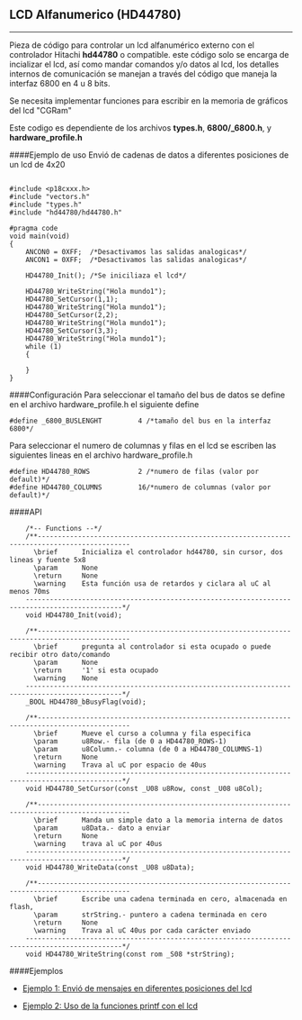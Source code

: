 LCD Alfanumerico (HD44780)
---------------------------
-----------

Pieza de código para controlar un lcd alfanumérico externo con el controlador Hitachi **hd44780** o compatible. este código solo se encarga de incializar el lcd, así como mandar comandos y/o datos al lcd, los detalles internos de comunicación se manejan a través del código que maneja la interfaz 6800 en 4 u 8 bits.

Se necesita implementar funciones para escribir en la memoria de gráficos del lcd "CGRam" 

Este codigo es dependiente de los archivos **types.h**, **6800/_6800.h**, y **hardware_profile.h** 


####Ejemplo de uso
Envió de cadenas de datos a diferentes posiciones de un lcd de 4x20
```

#include <p18cxxx.h>
#include "vectors.h"
#include "types.h"
#include "hd44780/hd44780.h"

#pragma code
void main(void)
{
    ANCON0 = 0XFF;  /*Desactivamos las salidas analogicas*/
    ANCON1 = 0XFF;  /*Desactivamos las salidas analogicas*/

    HD44780_Init(); /*Se iniciliaza el lcd*/

    HD44780_WriteString("Hola mundo1");
    HD44780_SetCursor(1,1);
    HD44780_WriteString("Hola mundo1");
    HD44780_SetCursor(2,2);
    HD44780_WriteString("Hola mundo1");
    HD44780_SetCursor(3,3);
    HD44780_WriteString("Hola mundo1");
    while (1)
    {

    }
}
```

####Configuración
Para seleccionar el tamaño del bus de datos se define en el archivo hardware_profile.h el siguiente define 
```
#define _6800_BUSLENGHT         4 /*tamaño del bus en la interfaz 6800*/
```

Para seleccionar el numero de columnas y filas en el lcd se escriben las siguientes lineas en el archivo hardware_profile.h
```
#define HD44780_ROWS			2 /*numero de filas (valor por default)*/  
#define HD44780_COLUMNS			16/*numero de columnas (valor por default)*/
```

####API 
```
	/*-- Functions --*/
    /**---------------------------------------------------------------------------------------------    
      \brief      Inicializa el controlador hd44780, sin cursor, dos lineas y fuente 5x8
      \param	  None
      \return     None
      \warning	  Esta función usa de retardos y ciclara al uC al menos 70ms
    ----------------------------------------------------------------------------------------------*/
    void HD44780_Init(void);
    
    /**---------------------------------------------------------------------------------------------    
      \brief      pregunta al controlador si esta ocupado o puede recibir otro dato/comando
      \param	  None
      \return     '1' si esta ocupado
      \warning	  None
    ----------------------------------------------------------------------------------------------*/
    _BOOL HD44780_bBusyFlag(void);
    
    /**---------------------------------------------------------------------------------------------    
      \brief      Mueve el curso a columna y fila especifica
      \param	  u8Row.- fila (de 0 a HD44780_ROWS-1)
      \param	  u8Column.- columna (de 0 a HD44780_COLUMNS-1)
      \return     None
      \warning	  Trava al uC por espacio de 40us
    ----------------------------------------------------------------------------------------------*/
    void HD44780_SetCursor(const _U08 u8Row, const _U08 u8Col);

    /**---------------------------------------------------------------------------------------------    
      \brief      Manda un simple dato a la memoria interna de datos
      \param	  u8Data.- dato a enviar
      \return     None
      \warning	  trava al uC por 40us
    ----------------------------------------------------------------------------------------------*/
    void HD44780_WriteData(const _U08 u8Data);

    /**---------------------------------------------------------------------------------------------    
      \brief      Escribe una cadena terminada en cero, almacenada en flash,
      \param	  strString.- puntero a cadena terminada en cero
      \return     None
      \warning	  Trava al uC 40us por cada carácter enviado
    ----------------------------------------------------------------------------------------------*/
    void HD44780_WriteString(const rom _S08 *strString);
```

####Ejemplos

- [Ejemplo 1: Envió de mensajes en diferentes posiciones del lcd][1]
- [Ejemplo 2: Uso de la funciones printf con el lcd][2]

  [1]: https://github.com/Hotboards/Examples/blob/master/Microchip/hd447801.X/main.c
  [2]: https://github.com/Hotboards/Examples/blob/master/Microchip/hd447802.X/main.c
